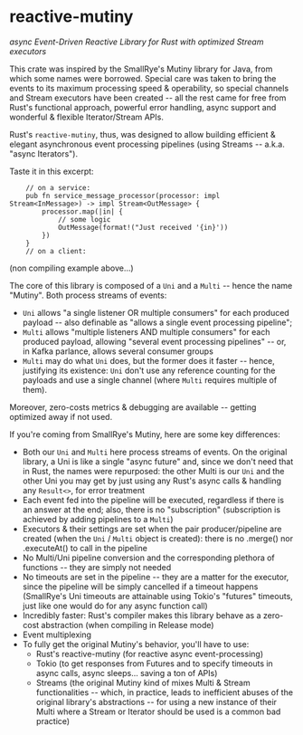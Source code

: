 # reactive-mutiny

*async Event-Driven Reactive Library for Rust with optimized Stream executors*

This crate was inspired by the SmallRye's Mutiny library for Java, from which some names were borrowed.
Special care was taken to bring the events to its maximum processing speed & operability, so special channels
and Stream executors have been created -- all the rest came for free from Rust's functional approach, powerful error
handling, async support and wonderful & flexible Iterator/Stream APIs.

Rust's `reactive-mutiny`, thus, was designed to allow building efficient & elegant asynchronous event processing pipelines (using
Streams -- a.k.a. "async Iterators").

Taste it in this excerpt:

```nocompile
    // on a service:
    pub fn service_message_processor(processor: impl Stream<InMessage>) -> impl Stream<OutMessage> {
        processor.map(|in| {
            // some logic
            OutMessage(format!("Just received '{in}'))
        })
    }
    // on a client:
```

(non compiling example above...)

The core of this library is composed of a `Uni` and a `Multi` -- hence the name "Mutiny". Both process streams of events:
  - `Uni` allows "a single listener OR multiple consumers" for each produced payload -- also definable as "allows a single event processing pipeline";
  - `Multi` allows "multiple listeners AND multiple consumers" for each produced payload, allowing "several event processing pipelines" -- or, in Kafka parlance, allows
    several consumer groups
  - `Multi` may do what `Uni` does, but the former does it faster -- hence, justifying its existence: `Uni` don't use any
    reference counting for the payloads and use a single channel (where `Multi` requires multiple of them).

Moreover, zero-costs metrics & debugging are available -- getting optimized away if not used.

If you're coming from SmallRye's Mutiny, here are some key differences:
  - Both our `Uni` and `Multi` here process streams of events. On the original library, a Uni is like a single
    "async future" and, since we don't need that in Rust, the names were repurposed: the other Multi is our `Uni` and the
    other Uni you may get by just using any Rust's async calls & handling any `Result<>`, for error treatment
  - Each event fed into the pipeline will be executed, regardless if there is an answer at the end; also, there is no "subscription"
    (subscription is achieved by adding pipelines to a `Multi`)
  - Executors & their settings are set when the pair producer/pipeline are created (when the `Uni` / `Multi` object is created): there
    is no .merge() nor .executeAt() to call in the pipeline
  - No Multi/Uni pipeline conversion and the corresponding plethora of functions -- they are simply not needed
  - No timeouts are set in the pipeline -- they are a matter for the executor, since the pipeline will be simply cancelled if a timeout happens
    (SmallRye's Uni timeouts are attainable using Tokio's "futures" timeouts, just like one would do for any async function call)
  - Incredibly faster: Rust's compiler makes this library behave as a zero-cost abstraction (when compiling in Release mode)
  - Event multiplexing
  - To fully get the original Mutiny's behavior, you'll have to use:
    - Rust's reactive-mutiny (for reactive async event-processing)
    - Tokio (to get responses from Futures and to specify timeouts in async calls, async sleeps... saving a ton of APIs)
    - Streams (the original Mutiny kind of mixes Multi & Stream functionalities -- which, in practice, leads to inefficient abuses of
      the original library's abstractions -- for using a new instance of their Multi where a Stream or Iterator should be used is a common bad practice)
